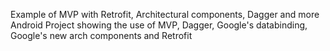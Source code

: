 Example of MVP with Retrofit, Architectural components, Dagger and more
Android Project showing the use of MVP, Dagger, Google's databinding, Google's new arch components and Retrofit